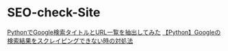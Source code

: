 # SEO-check-Site
[PythonでGoogle検索タイトルとURL一覧を抽出してみた](https://watlab-blog.com/2019/08/15/python-google-searchlist/)
[【Python】Googleの検索結果をスクレイピングできない時の対処法](https://katsuhiroblog.com/google-search-result-scraping/)
